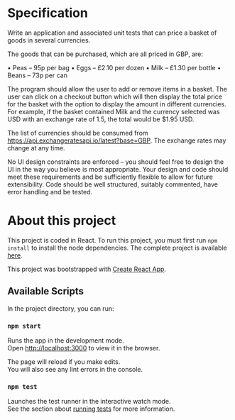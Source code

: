 # Specification

Write an application and associated unit tests that can price a basket of goods in several currencies.

The goods that can be purchased, which are all priced in GBP, are:

• Peas – 95p per bag
• Eggs – £2.10 per dozen
• Milk – £1.30 per bottle
• Beans – 73p per can

The program should allow the user to add or remove items in a basket. The user can click on a checkout
button which will then display the total price for the basket with the option to display the amount in different
currencies. For example, if the basket contained Milk and the currency selected was USD with an exchange
rate of 1.5, the total would be $1.95 USD.

The list of currencies should be consumed from https://api.exchangeratesapi.io/latest?base=GBP. The
exchange rates may change at any time.

No UI design constraints are enforced – you should feel free to design the UI in the way you believe is most
appropriate. Your design and code should meet these requirements and be sufficiently flexible to allow for
future extensibility. Code should be well structured, suitably commented, have error handling and be tested.

# About this project
This project is coded in React. To run this project, you must first run `npm install` to install the node dependencies. The complete project is available [here](https://github.com/MezzOMG/shopping-basket).

This project was bootstrapped with [Create React App](https://github.com/facebook/create-react-app).

## Available Scripts

In the project directory, you can run:

### `npm start`

Runs the app in the development mode.<br />
Open [http://localhost:3000](http://localhost:3000) to view it in the browser.

The page will reload if you make edits.<br />
You will also see any lint errors in the console.

### `npm test`

Launches the test runner in the interactive watch mode.<br />
See the section about [running tests](https://facebook.github.io/create-react-app/docs/running-tests) for more information.